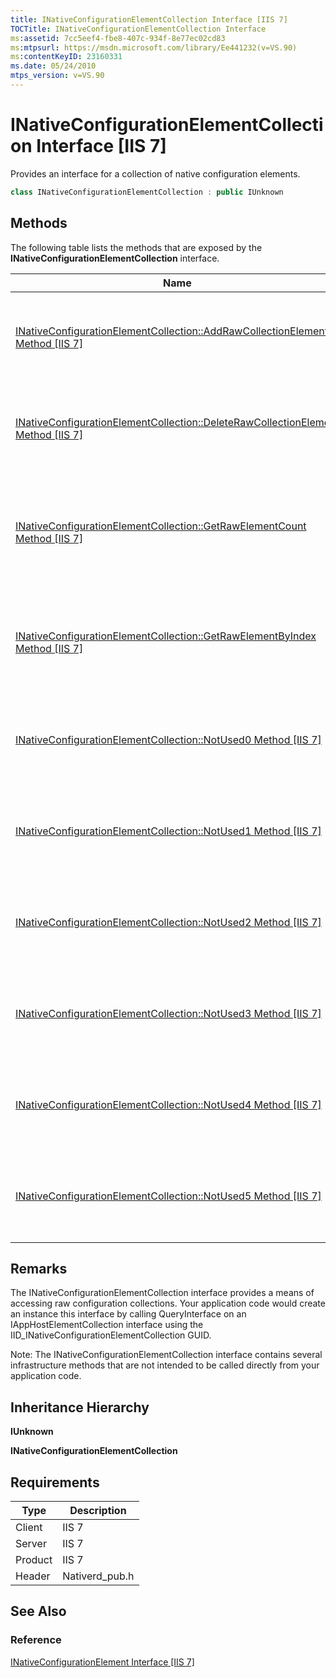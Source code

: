 ```yaml
---
title: INativeConfigurationElementCollection Interface [IIS 7]
TOCTitle: INativeConfigurationElementCollection Interface
ms:assetid: 7cc5eef4-fbe8-407c-934f-8e77ec02cd83
ms:mtpsurl: https://msdn.microsoft.com/library/Ee441232(v=VS.90)
ms:contentKeyID: 23160331
ms.date: 05/24/2010
mtps_version: v=VS.90
---
```


# INativeConfigurationElementCollection Interface \[IIS 7\]

Provides an interface for a collection of native configuration elements.

```cpp
class INativeConfigurationElementCollection : public IUnknown
```

## Methods

The following table lists the methods that are exposed by the **INativeConfigurationElementCollection** interface.

| Name | Description |
|---|---|
|[INativeConfigurationElementCollection::AddRawCollectionElement Method [IIS 7]](../inativeconfigurationelementcollection-addrawcollectionelement-method) | Adds a configuration element to a collection of native configuration elements. |
|[INativeConfigurationElementCollection::DeleteRawCollectionElement Method [IIS 7]](../inativeconfigurationelementcollection-deleterawcollectionelement-method) | Deletes a configuration element from a collection of native configuration elements. |
|[INativeConfigurationElementCollection::GetRawElementCount Method [IIS 7]](../inativeconfigurationelementcollection-getrawelementcount-method) | Retrieves a configuration element from a collection of native configuration elements based on its index. |
|[INativeConfigurationElementCollection::GetRawElementByIndex Method [IIS 7]](../inativeconfigurationelementcollection-getrawelementbyindex-method) | Returns the number of elements within a collection of native configuration elements. |
|[INativeConfigurationElementCollection::NotUsed0 Method [IIS 7]](../inativeconfigurationelementcollection-notused0-method) | This is an infrastructure method that is not intended to be called directly. |
|[INativeConfigurationElementCollection::NotUsed1 Method [IIS 7]](../inativeconfigurationelementcollection-notused1-method) | This is an infrastructure method that is not intended to be called directly. |
|[INativeConfigurationElementCollection::NotUsed2 Method [IIS 7]](../inativeconfigurationelementcollection-notused2-method) | This is an infrastructure method that is not intended to be called directly. |
|[INativeConfigurationElementCollection::NotUsed3 Method [IIS 7]](../inativeconfigurationelementcollection-notused3-method) | This is an infrastructure method that is not intended to be called directly. |
|[INativeConfigurationElementCollection::NotUsed4 Method [IIS 7]](../inativeconfigurationelementcollection-notused4-method) | This is an infrastructure method that is not intended to be called directly. |
|[INativeConfigurationElementCollection::NotUsed5 Method [IIS 7]](../inativeconfigurationelementcollection-notused5-method) | This is an infrastructure method that is not intended to be called directly. |

## Remarks

The INativeConfigurationElementCollection interface provides a means of accessing raw configuration collections. Your application code would create an instance this interface by calling QueryInterface on an IAppHostElementCollection interface using the IID\_INativeConfigurationElementCollection GUID.

Note: The INativeConfigurationElementCollection interface contains several infrastructure methods that are not intended to be called directly from your application code.

## Inheritance Hierarchy

**IUnknown**

   **INativeConfigurationElementCollection**

## Requirements

| Type | Description |
|---|---|
| Client | IIS 7 |
| Server | IIS 7 |
| Product | IIS 7 |
| Header | Nativerd_pub.h |

## See Also

### Reference

[INativeConfigurationElement Interface \[IIS 7\]](inativeconfigurationelement-interface.md)
